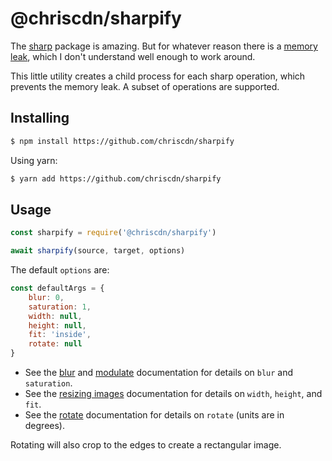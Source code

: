 # @chriscdn/sharpify

The [sharp](https://www.npmjs.com/package/sharp) package is amazing.  But for whatever reason there is a [memory leak](https://github.com/lovell/sharp/issues/955), which I don't understand well enough to work around.

This little utility creates a child process for each sharp operation, which prevents the memory leak.  A subset of operations are supported.

## Installing

```bash
$ npm install https://github.com/chriscdn/sharpify
```

Using yarn:

```bash
$ yarn add https://github.com/chriscdn/sharpify
```

## Usage

```js
const sharpify = require('@chriscdn/sharpify')

await sharpify(source, target, options)
```

The default `options` are:

```js
const defaultArgs = {
	blur: 0,
	saturation: 1,
	width: null,
	height: null,
	fit: 'inside',
	rotate: null
}
```

- See the [blur](https://sharp.pixelplumbing.com/api-operation#blur) and [modulate](https://sharp.pixelplumbing.com/api-operation#modulate) documentation for details on `blur` and `saturation`.
- See the [resizing images](https://sharp.pixelplumbing.com/api-resize) documentation for details on `width`, `height`, and `fit`.
- See the [rotate](https://sharp.pixelplumbing.com/api-operation#rotate) documentation for details on `rotate` (units are in degrees).

Rotating will also crop to the edges to create a rectangular image.